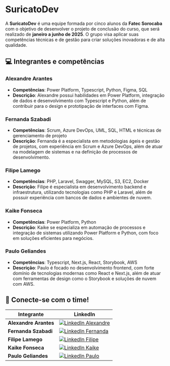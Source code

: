 # SuricatoDev

A **SuricatoDev** é uma equipe formada por cinco alunos da **Fatec Sorocaba** com o objetivo de desenvolver o projeto de conclusão do curso, que será realizado de **janeiro a junho de 2025**. O grupo visa aplicar suas competências técnicas e de gestão para criar soluções inovadoras e de alta qualidade.

## :computer: Integrantes e competências

### Alexandre Arantes
- **Competências**: Power Platform, Typescript, Python, Figma, SQL
- **Descrição**: Alexandre possui habilidades em Power Platform, integração de dados e desenvolvimento com Typescript e Python, além de contribuir para o design e prototipação de interfaces com Figma.

### Fernanda Szabadi
- **Competências**: Scrum, Azure DevOps, UML, SQL, HTML e técnicas de gerenciamento de projeto
- **Descrição**: Fernanda é a especialista em metodologias ágeis e gestão de projetos, com experiência em Scrum e Azure DevOps, além de atuar na modelagem de sistemas e na definição de processos de desenvolvimento.

### Filipe Lamego
- **Competências**: PHP, Laravel, Swagger, MySQL, S3, EC2, Docker
- **Descrição**: Filipe é especialista em desenvolvimento backend e infraestrutura, utilizando tecnologias como PHP e Laravel, além de possuir experiência com bancos de dados e ambientes de nuvem.

### Kaike Fonseca
- **Competências**: Power Platform, Python
- **Descrição**: Kaike se especializa em automação de processos e integração de sistemas utilizando Power Platform e Python, com foco em soluções eficientes para negócios.

### Paulo Geliandes
- **Competências**: Typescript, Next.js, React, Storybook, AWS
- **Descrição**: Paulo é focado no desenvolvimento frontend, com forte domínio de tecnologias modernas como React e Next.js, além de atuar com ferramentas de design como o Storybook e soluções de nuvem com AWS.

## :iphone: Conecte-se com o time!

| Integrante          | LinkedIn                                                                                                                                                             |
|---------------------|----------------------------------------------------------------------------------------------------------------------------------------------------------------------|
| **Alexandre Arantes**| [![LinkedIn Alexandre](https://img.shields.io/badge/LinkedIn-0077B5?style=for-the-badge&logo=linkedin&logoColor=white)](https://www.linkedin.com/in/alexandre-a-b008121b2/) |
| **Fernanda Szabadi** | [![LinkedIn Fernanda](https://img.shields.io/badge/LinkedIn-0077B5?style=for-the-badge&logo=linkedin&logoColor=white)](https://www.linkedin.com/in/fernanda-szabadi/)   |
| **Filipe Lamego**    | [![LinkedIn Filipe](https://img.shields.io/badge/LinkedIn-0077B5?style=for-the-badge&logo=linkedin&logoColor=white)](https://www.linkedin.com/in/filipe-lamego-93257b32/) |
| **Kaike Fonseca**    | [![LinkedIn Kaike](https://img.shields.io/badge/LinkedIn-0077B5?style=for-the-badge&logo=linkedin&logoColor=white)](https://www.linkedin.com/in/kaikemiranda/)         |
| **Paulo Geliandes**  | [![LinkedIn Paulo](https://img.shields.io/badge/LinkedIn-0077B5?style=for-the-badge&logo=linkedin&logoColor=white)](https://www.linkedin.com/in/paulo-geliandes/)      |
